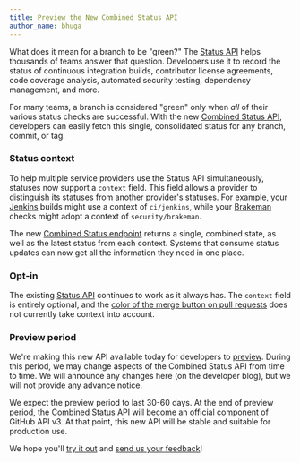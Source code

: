 ```yaml
---
title: Preview the New Combined Status API
author_name: bhuga
---
```


What does it mean for a branch to be "green?" The [Status API][status-api] helps
thousands of teams answer that question. Developers use it to record the status
of continuous integration builds, contributor license agreements, code coverage
analysis, automated security testing, dependency management, and more.

For many teams, a branch is considered "green" only when _all_ of their various
status checks are successful. With the new [Combined Status
API][combined-status-api], developers can easily fetch this single, consolidated
status for any branch, commit, or tag.

### Status context

To help multiple service providers use the Status API simultaneously, statuses
now support a `context` field. This field allows a provider to distinguish its
statuses from another provider's statuses. For example, your [Jenkins][] builds
might use a context of `ci/jenkins`, while your [Brakeman][] checks might adopt a
context of `security/brakeman`.

The new [Combined Status endpoint][combined-status-api] returns a single,
combined state, as well as the latest status from each context. Systems that
consume status updates can now get all the information they need in one place.

### Opt-in

The existing [Status API][list-statuses] continues to work as it always has. The
`context` field is entirely optional, and the [color of the merge button on pull
requests](https://github.com/blog/1227-commit-status-api) does not currently
take context into account.

### Preview period

We're making this new API available today for developers to
[preview][status-api]. During this period, we may change aspects of the Combined
Status API from time to time. We will announce any changes here (on the
developer blog), but we will not provide any advance notice.

We expect the preview period to last 30-60 days. At the end of preview period,
the Combined Status API will become an official component of GitHub API v3. At
that point, this new API will be stable and suitable for production use.

We hope you'll [try it out][status-api] and [send us your feedback][contact]!

[status-api]: /v3/repos/statuses/
[contact]: https://github.com/contact?form[subject]=Combined+Status+API
[combined-status-api]: /v3/repos/statuses/#get-the-combined-status-for-a-specific-ref
[create-a-status]: /v3/repos/statuses/#create-a-status
[brakeman]: http://brakemanscanner.org/
[jenkins]: http://jenkins-ci.org/
[list-statuses]: /v3/repos/statuses/#list-statuses-for-a-specific-ref
